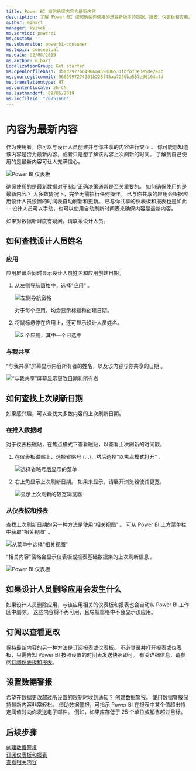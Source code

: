 ```yaml
---
title: Power BI 如何确保内容为最新内容
description: 了解 Power BI 如何确保你使用的是最新版本的数据、报表、仪表板和应用。
author: mihart
manager: kvivek
ms.service: powerbi
ms.custom: ''
ms.subservice: powerbi-consumer
ms.topic: conceptual
ms.date: 02/08/2019
ms.author: mihart
LocalizationGroup: Get started
ms.openlocfilehash: dbad2927b64966a459086531fbfbf3e3e5de2eab
ms.sourcegitcommit: 9665997274301b228f45aa7250ba557e90164a4d
ms.translationtype: HT
ms.contentlocale: zh-CN
ms.lasthandoff: 09/06/2019
ms.locfileid: "70751660"
---
```

# <a name="your-content-is-up-to-date"></a>内容为最新内容
作为使用者，你可以与设计人员创建并与你共享的内容进行交互   。 你可能想知道该内容是否为最新内容，或者只是想了解该内容上次刷新的时间。 了解到自己使用的是最新内容可让人充满信心。  
 
![Power BI 仪表板](media/end-user-consumer/power-bi-service.png)


确保使用的是最新数据对于制定正确决策通常是至关重要的。 如何确保使用的是最新内容？ 大多数情况下，完全无需执行任何操作。 已与你共享的应用会根据应用设计人员设置的时间表自动刷新和更新。 已与你共享的仪表板和报表也是如此 -- 设计人员可以手动，也可以使用自动刷新时间表来确保内容是最新内容。  

如果对数据新鲜度有疑问，请联系设计人员。

## <a name="how-to-locate-the-name-of-the-designer"></a>如何查找设计人员姓名

### <a name="apps"></a>应用

应用屏幕会同时显示设计人员姓名和应用创建日期。  

1. 从左侧导航窗格中，选择“应用”  。

    ![左侧导航窗格](media/end-user-fresh/power-bi-nav-apps.png)

    对于每个应用，均会显示标题和创建日期。 

2. 将鼠标悬停在应用上，还可显示设计人员姓名。 

    ![2 个应用，其中一个已选中](media/end-user-fresh/power-bi-app.png)


### <a name="shared-with-me"></a>与我共享
“与我共享”屏幕显示内容所有者的姓名，以及该内容与你共享的日期  。

![“与我共享”屏幕显示更改日期和所有者](media/end-user-fresh/power-bi-shared-new.png) 


## <a name="how-to-look-up-the-last-refresh-date"></a>如何查找上次刷新日期
如果感兴趣，可以查找大多数内容的上次刷新日期。 

### <a name="dashboard-tiles"></a>在推入数据时
对于仪表板磁贴，在焦点模式下查看磁贴，以查看上次刷新的时间戳。

1. 在仪表板磁贴上，选择省略号 (...)，然后选择“以焦点模式打开”  。

    ![选择省略号后显示的菜单](media/end-user-fresh/power-bi-focus.png)

2. 右上角显示上次刷新日期。 如果未显示，请展开浏览器使其更宽。 

    ![显示上次刷新的较宽浏览器](media/end-user-fresh/power-bi-last-refresh2.png)

### <a name="from-dashboards-and-reports"></a>从仪表板和报表
查找上次刷新日期的另一种方法是使用“相关视图”  。  可从 Power BI 上方菜单栏中获取“相关视图”  。

![从菜单中选择“相关视图”](media/end-user-fresh/power-bi-view-related.png)

“相关内容”窗格会显示仪表板或报表基础数据集的上次刷新信息  。

![Power BI 仪表板](media/end-user-fresh/power-bi-last-refresh.png)

## <a name="what-happens-if-an-app-is-deleted-by-the-designer"></a>如果设计人员删除应用会发生什么

如果设计人员删除应用，与该应用相关的仪表板和报表也会自动从 Power BI 工作区中删除。 这些内容将不再可用，且导航窗格中不会显示该应用。


## <a name="subscribe-to-see-changes"></a>订阅以查看更改
保持最新内容的另一种方法是订阅报表或仪表板。 不必登录并打开报表或仪表板，只需告知 Power BI 按照设置的时间表发送快照即可。  有关详细信息，请参阅[订阅仪表板和报表](end-user-subscribe.md)。

## <a name="set-data-alerts"></a>设置数据警报
希望在数据更改超过所设置的限制时收到通知？ [创建数据警报](end-user-alerts.md)。  使用数据警报保持最新内容非常轻松。 借助数据警报，可指示 Power BI 在报表中某个值超出特定阈值时向你发送电子邮件。  例如，如果库存低于 25 个单位或销售超过目标。  

## <a name="next-steps"></a>后续步骤
[创建数据警报](end-user-alerts.md)    
[订阅仪表板和报表](end-user-subscribe.md)    
[查看相关内容](end-user-related.md)    
